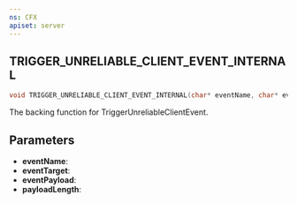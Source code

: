 ```yaml
---
ns: CFX
apiset: server
---
```

## TRIGGER_UNRELIABLE_CLIENT_EVENT_INTERNAL

```c
void TRIGGER_UNRELIABLE_CLIENT_EVENT_INTERNAL(char* eventName, char* eventTarget, char* eventPayload, int payloadLength);
```

The backing function for TriggerUnreliableClientEvent.

## Parameters
* **eventName**: 
* **eventTarget**: 
* **eventPayload**: 
* **payloadLength**: 

